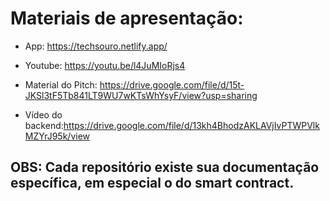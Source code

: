 # Materiais de apresentação:

- App: https://techsouro.netlify.app/

- Youtube: https://youtu.be/l4JuMIoRjs4

- Material do Pitch: https://drive.google.com/file/d/15t-JKSl3tF5Tb841LT9WU7wKTsWhYsyF/view?usp=sharing 

- Vídeo do backend:https://drive.google.com/file/d/13kh4BhodzAKLAVjIvPTWPVlkMZYrJ95k/view


## OBS: Cada repositório existe sua documentação específica, em especial o do smart contract.
